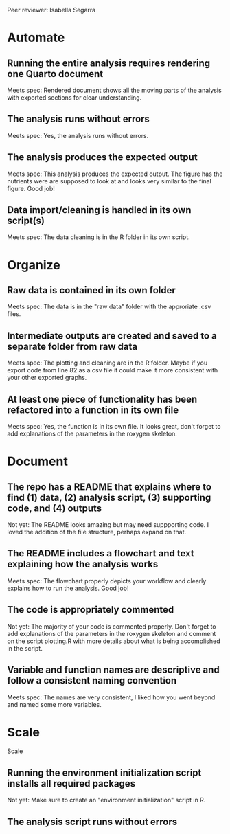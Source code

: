 Peer reviewer: Isabella Segarra

# Automate

## Running the entire analysis requires rendering one Quarto document
Meets spec: Rendered document shows all the moving parts of the analysis with exported sections for clear understanding. 

## The analysis runs without errors
Meets spec: Yes, the analysis runs without errors. 

## The analysis produces the expected output
Meets spec: This analysis produces the expected output. The figure has the nutrients were are supposed to look at and looks very similar to the final figure. Good job!

## Data import/cleaning is handled in its own script(s)
Meets spec: The data cleaning is in the R folder in its own script. 

# Organize

## Raw data is contained in its own folder
Meets spec: The data is in the "raw data" folder with the approriate .csv files. 

## Intermediate outputs are created and saved to a separate folder from raw data
Meets spec: The plotting and cleaning are in the R folder. Maybe if you export code from line 82 as a csv file it could make it more consistent with your other exported graphs.

## At least one piece of functionality has been refactored into a function in its own file
Meets spec: Yes, the function is in its own file. It looks great, don't forget to add explanations of the parameters in the roxygen skeleton. 

# Document

## The repo has a README that explains where to find (1) data, (2) analysis script, (3) supporting code, and (4) outputs
Not yet: The README looks amazing but may need suppporting code. I loved the addition of the file structure, perhaps expand on that. 

## The README includes a flowchart and text explaining how the analysis works
Meets spec: The flowchart properly depicts your workflow and clearly explains how to run the analysis. Good job!

## The code is appropriately commented
Not yet: The majority of your code is commented properly. Don't forget to add explanations of the parameters in the roxygen skeleton and comment on the script plotting.R with more details about what is being accomplished in the script. 

## Variable and function names are descriptive and follow a consistent naming convention
Meets spec: The names are very consistent, I liked how you went beyond and named some more variables. 

# Scale
Scale

## Running the environment initialization script installs all required packages
Not yet: Make sure to create an "environment initialization"  script in R. 

## The analysis script runs without errors


